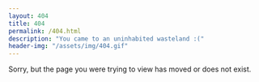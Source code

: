 ```yaml
---
layout: 404
title: 404
permalink: /404.html
description: "You came to an uninhabited wasteland :("
header-img: "/assets/img/404.gif"
---
```


Sorry, but the page you were trying to view has moved or does not exist.
